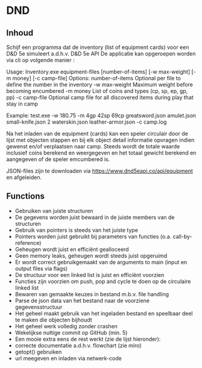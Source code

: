 # DND
## Inhoud
Schijf een programma dat de inventory (list of equipment cards) voor een D&D 5e simuleert a.d.h.v. D&D 5e API 
De applicatie kan opgeroepen worden via cli op volgende manier :

Usage:   Inventory.exe equipment-files [number-of-items] [-w max-weight] [-m money] [-c camp-file]
Options:
    number-of-items      Optional per file to define the number in the inventory
    -w max-weight        Maximum weight before becoming encumbered
    -m money             List of coins and types (cp, sp, ep, gp, pp)
    -c camp-file         Optional camp file for all discovered items during play that stay in camp
 
Example: test.exe -w 180.75 -m 4gp 42sp 69cp greatsword.json amulet.json small-knife.json 2 waterskin.json leather-armor.json -c camp.log

Na het inladen van de equipment (cards) kan een speler circulair door de lijst met objecten stappen en bij elk object detail informatie opvragen indien gewenst en/of verplaatsen naar camp. Steeds wordt de totale waarde inclusief coins berekend en weergegeven en het totaal gewicht berekend en aangegeven of de speler emcumbered is.

JSON-files zijn te downloaden via https://www.dnd5eapi.co/api/equipment en afgeleiden.

## Functions
- Gebruiken van juiste structuren
- De gegevens worden juist bewaard in de juiste members van de structuren
- Gebruik van pointers is steeds van het juiste type
- Pointers worden juist gebruikt bij parameters van functies (o.a. call-by-reference)
- Geheugen wordt juist en efficiënt gealloceerd
- Geen memory leaks, geheugen wordt steeds juist opgeruimd
- Er wordt correct gebruikgemaakt van de arguments to main (input en output files via flags)
- De structuur voor een linked list is juist en efficiënt voorzien
- Functies zijn voorzien om push, pop and cycle te doen op de circulaire linked list
- Bewaren van gemaakte keuzes in bestand m.b.v. file handling
- Parse de json data van het bestand naar de voorziene gegevensstructuur
- Het geheel maakt gebruik van het ingeladen bestand en speelbaar deel te maken die objecten bijhoudt
- Het geheel werk volledig zonder crashen
- Wekelijkse nuttige commit op GitHub (min. 5)
- Een mooie extra eens de rest werkt (zie de lijst hieronder):
- correcte documentatie a.d.h.v. flowchart (zie miro)
- getopt() gebruiken
- url meegeven en inladen via netwerk-code

